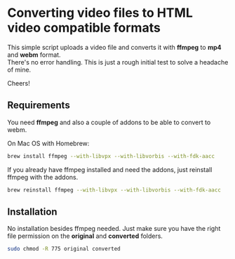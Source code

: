 # Converting video files to HTML video compatible formats

This simple script uploads a video file and converts it with **ffmpeg** to **mp4** and **webm** format.  
There's no error handling. This is just a rough initial test to solve a headache of mine.

Cheers!

## Requirements

You need **ffmpeg** and also a couple of addons to be able to convert to webm.

On Mac OS with Homebrew:

```bash
brew install ffmpeg --with-libvpx --with-libvorbis --with-fdk-aacc
```

If you already have ffmpeg installed and need the addons, just reinstall ffmpeg with the addons.

```bash
brew reinstall ffmpeg --with-libvpx --with-libvorbis --with-fdk-aacc
```

## Installation

No installation besides ffmpeg needed. Just make sure you have the right file permission on the **original** and **converted** folders.

```bash
sudo chmod -R 775 original converted
```
